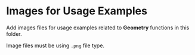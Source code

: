 # Images for Usage Examples

Add images files for usage examples related to **Geometry** functions in this folder.

Image files must be using `.png` file type.
